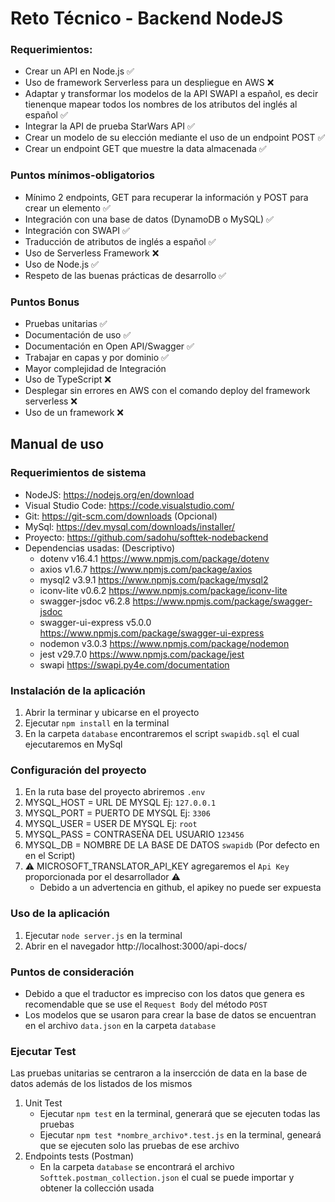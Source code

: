 # Reto Técnico - Backend NodeJS
### Requerimientos:
- Crear un API en Node.js ✅
- Uso de framework Serverless para un despliegue en AWS ❌
- Adaptar y transformar los modelos de la API SWAPI a español, es decir tienenque mapear todos los nombres de los atributos del inglés al español ✅
- Integrar la API de prueba StarWars API ✅
- Crear un modelo de su elección mediante el uso de un endpoint POST ✅
- Crear un endpoint GET que muestre la data almacenada ✅

### Puntos mínimos-obligatorios
- Mínimo 2 endpoints, GET para recuperar la información y POST para crear un elemento ✅
- Integración con una base de datos (DynamoDB o MySQL) ✅
- Integración con SWAPI ✅
- Traducción de atributos de inglés a español ✅
- Uso de Serverless Framework ❌
- Uso de Node.js ✅
- Respeto de las buenas prácticas de desarrollo ✅

### Puntos Bonus
- Pruebas unitarias ✅
- Documentación de uso ✅
- Documentación en Open API/Swagger ✅
- Trabajar en capas y por dominio ✅
- Mayor complejidad de Integración
- Uso de TypeScript ❌
- Desplegar sin errores en AWS con el comando deploy del framework serverless ❌
- Uso de un framework ❌

## Manual de uso
### Requerimientos de sistema
- NodeJS: https://nodejs.org/en/download
- Visual Studio Code: https://code.visualstudio.com/
- Git: https://git-scm.com/downloads (Opcional)
- MySql: https://dev.mysql.com/downloads/installer/
- Proyecto: https://github.com/sadohu/softtek-nodebackend
- Dependencias usadas: (Descriptivo)
   - dotenv v16.4.1 https://www.npmjs.com/package/dotenv
   - axios v1.6.7 https://www.npmjs.com/package/axios
   - mysql2 v3.9.1 https://www.npmjs.com/package/mysql2
   - iconv-lite v0.6.2 https://www.npmjs.com/package/iconv-lite
   - swagger-jsdoc v6.2.8 https://www.npmjs.com/package/swagger-jsdoc
   - swagger-ui-express v5.0.0 https://www.npmjs.com/package/swagger-ui-express
   - nodemon v3.0.3 https://www.npmjs.com/package/nodemon
   - jest v29.7.0 https://www.npmjs.com/package/jest
   - swapi https://swapi.py4e.com/documentation

### Instalación de la aplicación
1. Abrir la terminar y ubicarse en el proyecto
2. Ejecutar `npm install` en la terminal
3. En la carpeta `database` encontraremos el script `swapidb.sql` el cual ejecutaremos en MySql

### Configuración del proyecto
1. En la ruta base del proyecto abriremos `.env`
2. MYSQL_HOST = URL DE MYSQL Ej: `127.0.0.1`
3. MYSQL_PORT = PUERTO DE MYSQL Ej: `3306`
4. MYSQL_USER = USER DE MYSQL Ej: `root`
5. MYSQL_PASS = CONTRASEÑA DEL USUARIO `123456`
6. MYSQL_DB = NOMBRE DE LA BASE DE DATOS `swapidb` (Por defecto en en el Script)
7. ⚠ MICROSOFT_TRANSLATOR_API_KEY agregaremos el `Api Key` proporcionada por el desarrollador ⚠
   - Debido a un advertencia en github, el apikey no puede ser expuesta

### Uso de la aplicación
1. Ejecutar `node server.js` en la terminal
2. Abrir en el navegador http://localhost:3000/api-docs/

### Puntos de consideración
- Debido a que el traductor es impreciso con los datos que genera es recomendable que se use el `Request Body` del método `POST`
- Los modelos que se usaron para crear la base de datos se encuentran en el archivo `data.json` en la carpeta `database`

### Ejecutar Test
Las pruebas unitarias se centraron a la insercción de data en la base de datos además de los listados de los mismos
1. Unit Test
   - Ejecutar `npm test` en la terminal, generará que se ejecuten todas las pruebas
   - Ejecutar `npm test *nombre_archivo*.test.js` en la terminal, geneará que se ejecuten solo las pruebas de ese archivo
2. Endpoints tests (Postman)
   - En la carpeta `database` se encontrará el archivo `Softtek.postman_collection.json` el cual se puede importar y obtener la collección usada










